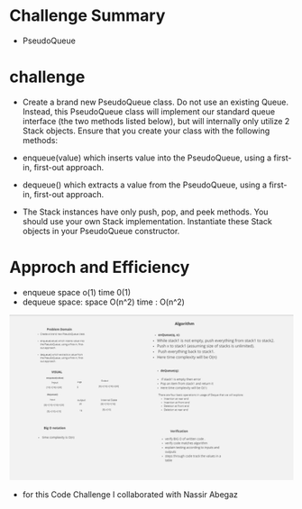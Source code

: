 # Challenge Summary
- PseudoQueue

# challenge 
- Create a brand new PseudoQueue class. Do not use an existing Queue. Instead, this PseudoQueue class will implement our standard queue interface (the two methods listed below), but will internally only utilize 2 Stack objects. Ensure that you create your class with the following methods:

- enqueue(value) which inserts value into the PseudoQueue, using a first-in, first-out approach.
- dequeue() which extracts a value from the PseudoQueue, using a first-in, first-out approach.
- The Stack instances have only push, pop, and peek methods. You should use your own Stack implementation. Instantiate these Stack objects in your PseudoQueue constructor.

# Approch and Efficiency 
- enqueue space o(1) time 0(1)
- dequeue space: space O(n^2) time : O(n^2) 

<!-- embedded whiteboard image -->
![whiteBoard](assest/pseudo-queue.png )

- for this Code Challenge I collaborated with Nassir Abegaz 